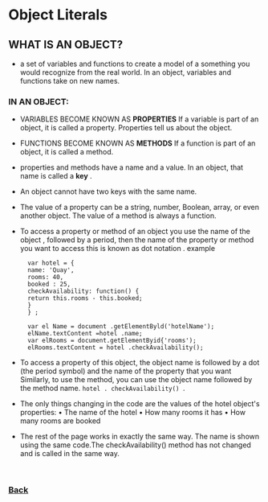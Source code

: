 # Object Literals

## WHAT IS AN OBJECT? 
* a set of variables and functions to create a model of a something you would recognize from the real world. In an object, variables and functions take on new names. 


### IN AN OBJECT:

* VARIABLES BECOME KNOWN AS **PROPERTIES** If a variable is part of an object, it is called a property. Properties tell us about the object.

* FUNCTIONS BECOME KNOWN AS **METHODS** If a function is part of an object, it is called a method.

* properties and methods have a name and a value. In an object, that name is called a **key** .

* An object cannot have two keys with the same name. 

* The value of a property can be a string, number, Boolean, array, or even another object. The value of a method is always a function. 

* To access a property or method of an object you use the name of the object , followed by a period, then the name of the property or method you want to access this is known as dot notation .  example

        var hotel = {
        name: 'Quay',
        rooms: 40,
        booked : 25,
        checkAvailability: function() {
        return this.rooms - this.booked;
        }
        } ; 

        var el Name = document .getElementByld('hotelName');
        elName.textContent =hotel .name;
        var elRooms = document.getElementByid{'rooms');
        elRooms.textContent = hotel .checkAvailability();

* To access a property of this object, the object name is followed by a dot (the period symbol) and the name of the property that you want Similarly, to use the method, you can use the object name followed by the method name. `hotel . checkAvailability() `.

* The only things changing in the code are the values of the hotel object's properties:
            • The name of the hotel
            • How many rooms it has
            • How many rooms are booked

* The rest of the page works in exactly the same way. The name is shown using the same code.The checkAvailability() method has not changed and is called in the same way. 

<br>

### [Back](https://raghadmustafa96.github.io/reading-notes/README-6)